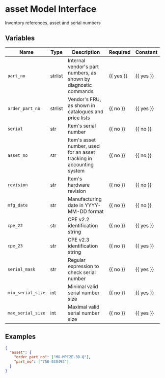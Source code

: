 # asset Model Interface

Inventory references, asset and serial numbers

## Variables

<!-- table start -->
| Name | Type | Description | Required | Constant |
| --- | --- | --- | --- | --- |
| `part_no` | strlist | Internal vendor's part numbers, as shown by diagnostic commands | {{ yes }} | {{ yes }} |
| `order_part_no` | strlist | Vendor's FRU, as shown in catalogues and price lists | {{ no }} | {{ yes }} |
| `serial` | str | Item's serial number | {{ no }} | {{ no }} |
| `asset_no` | str | Item's asset number, used for an asset tracking in accounting system | {{ no }} | {{ no }} |
| `revision` | str | Item's hardware revision | {{ no }} | {{ no }} |
| `mfg_date` | str | Manufacturing date in YYYY-MM-DD format | {{ no }} | {{ no }} |
| `cpe_22` | str | CPE v2.2 identification string | {{ no }} | {{ yes }} |
| `cpe_23` | str | CPE v2.3 identification string | {{ no }} | {{ yes }} |
| `serial_mask` | str | Regular expression to check serial number | {{ no }} | {{ yes }} |
| `min_serial_size` | int | Minimal valid serial number size | {{ no }} | {{ yes }} |
| `max_serial_size` | int | Maximal valid serial number size | {{ no }} | {{ yes }} |

<!-- table end -->

## Examples

```json
{
  "asset": {
    "order_part_no": ["MX-MPC2E-3D-Q"],
    "part_no": ["750-038493"]
  }
}
```
